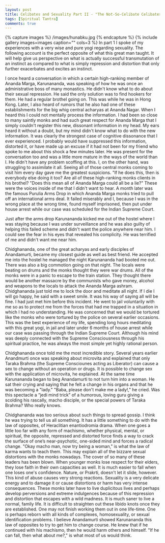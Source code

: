 ```yaml
---
layout: post
title: Celibates and Sexuality Part II - "The Not-So-Celibate Celibates"
tags: [Spiritual Tantra]
comments: true
---
```


{% capture images %}
	/images/hunabku.jpg
{% endcapture %}
{% include gallery images=images caption="" cols=3 %}
In part 1 I spoke of my experiences with a very wise and pure yogi regarding sexuality.  The following account is the perfect opposite of what this great man taught.  It will help give us perspective on what is actually successful transmutation of an instinct as compared to what is simply repression and distortion that only further exacerbates and excites an instinct.

I once heard a conversation in which a certain high-ranking member of Ananda Marga, Karunananda, was speaking of how he was once an administrative boss of many monastics.  He didn't know what to do about their sexual repression.  He said the only solution was to find hookers for them.  He had a regular brothel going on.  This was while he was in Hong Kong.  Later, I also heard of rumors that he also had one of these establishments for the big whig central acharyas at Ananda Nagar.  When I heard this I could not mentally process the information.  I had been so close to many saintly monks and had such great respect for Ananda Marga that I simply couldn't register this new, dissonant information in my head.  My ears heard it without a doubt, but my mind didn't know what to do with the new information.  It was clearly the strongest case of cognitive dissonance that I ever experienced.  I probably would have suppressed this information, distorted it, or have made up an excuse if it had not been for my friend who spoke to me about this shock a few minutes later.  He was present for the conversation too and was a little more mature in the ways of the world than I.  He didn't have any problem scoffing at this.  I, on the other hand, was struggling to assimilate it all.  Seeing all of those central monks  coming to visit him every day gave me the greatest suspicions.  "If he does this, then is everybody else doing it too?  Are all of these high-ranking monks clients in his brothel? "Does this mean all of Ananda Marga could all be a lie?"  These were the voices inside of me that I didn't want to hear.  A month later was the famous Purulia Arms Drop in which Ananda Marga monks tried to pull off an international arms deal.  It failed miserably and I, because I was in the wrong place at the wrong time, found myself imprisoned, then put under house arrest while our case was scheduled for the Indian Supreme Court.  

Just after the arms drop Karunananda kicked me out of the hostel where I was staying because I was under surveillance and he was also guilty of helping this failed scheme and didn't want the police anywhere near him. I could see the fear in his eyes that revealed his complicity.  He was terrified of me and didn't want me near him.

Chidghananda, one of the great acharyas and early disciples of Anandamurti, became my closest guide as well as best friend.  He accepted me into the hostel he managed the night Karunananda had booted me out.  There was also a big commotion going on that night.  The locals were beating on drums and the monks thought they were war drums.  All of the monks were in a panic to escape to the train station.  They thought there would be another massacre by the communists who gave money, alcohol and weapons to the locals to attack the Ananda Marga ashram.  Chidghananda just told me to lock the door and meditate all night.  If I die I will go happy, he said with a sweet smile.  It was his way of saying all will be fine.  I had just met him before this incident. He went to jail voluntarily with me so as to protect me from the forces that had me trapped in a situation in which I had no understanding.  He was concerned that we would be tortured like the monks who were tortured by the police on several earlier occasions.  This was the best experience of my life, spending long hours meditating with this great yogi, in jail and later under 6 months of house arrest while our case was passing through the Indian Supreme Court.  Although his mind was deeply connected with the Supreme Consciousness through his spiritual practice, he was always the most simple yet highly rational person.  

Chidghananda once told me the most incredible story.  Several years earlier Anandmurti once was speaking about microvita and explained that only Taraka Brahma (the Supreme Consciounes acting as Liberator) can cause a sex to change without an operation or drugs.  It is possible to change sex with the application of microvita, he explained.  At the same time Karunananda began to beg Anandamurti to not turn him into a woman.  He sat their crying and saying that he felt a change in his organs and that he was becoming a "lady."  "Baba, please don't make me a lady!," he cried.  Was this spectacle a “jedi mind trick” of a humorous, loving guru giving a scolding his rascally, macho disciple, or the special powers of Taraka Brahma?  Who really knows. 

Chidghananda was too serious about such things to spread gossip.  I think he was trying to tell us all something.  It has a little something to do with the law of opposites, of Heraclitian enantiodromia drama.  When one goes a little too far with any form of machismo, whether physical, mental, or spiritual, the opposite, repressed and distorted force finds a way to crack the surface of one’s near-psychotic, one-sided mind and forces a radical change.   "Okay macho man, now try being a woman," is what the law of karma wants to teach them.  This may explain all of the bizzare sexual distortions with the monks nowadays.  The cover of so many of these leaders has been blown.  When younger monks lose respect for their elders, they lose faith in their own capacities as well.  It is much easier to fall when one loses one's confidence.  Nature, or Prakrti, doesn't let it slide, however.  This kind of abuse causes very strong reactions.  Sexuality is a very delicate energy and to damage it or cause distortions or harm has very intense consequences.  These monks later have to live duplicitous lives and perhaps develop perversions and extreme indulgences because of this repression and distortion that escapes with a wild madness.  It is much saner to live a normal, family life.  It is difficult to straighten out these libido knots once they are established.  One may not finish working them out in one life-time. One is perhaps reborn with all kinds of complexes, homosexuality, or sexual identification problems.  I believe Anandamurti showed Karunananda this law of opposites to try to get him to change course.  He knew that if he continued with his machismo, then he would harm others and himself.  "If he can fall, then what about me?," is what most of us would think.  
